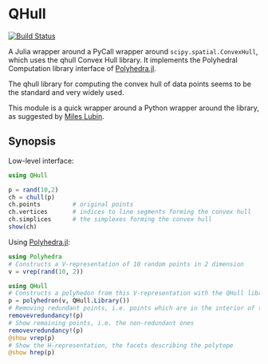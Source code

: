 QHull
=====
[![Build Status](https://travis-ci.org/JuliaPolyhedra/QHull.jl.svg)](https://travis-ci.org/JuliaPolyhedra/QHull.jl)


A Julia wrapper around a PyCall wrapper around `scipy.spatial.ConvexHull`, which uses the qhull Convex Hull library.
It implements the Polyhedral Computation library interface of [Polyhedra.jl](https://github.com/JuliaPolyhedra/Polyhedra.jl).

The qhull library for computing the convex hull of data points seems to be the standard and very widely used.

This module is a quick wrapper around a Python wrapper around the library, as suggested by [Miles Lubin](https://groups.google.com/d/topic/julia-users/e9m8t5W3TVs/discussion).

Synopsis
--------

Low-level interface:
```julia
using QHull

p = rand(10,2)
ch = chull(p)
ch.points         # original points
ch.vertices       # indices to line segments forming the convex hull
ch.simplices      # the simplexes forming the convex hull
show(ch)
```

Using [Polyhedra.jl](https://github.com/JuliaPolyhedra/Polyhedra.jl):
```julia
using Polyhedra
# Constructs a V-representation of 10 random points in 2 dimension
v = vrep(rand(10, 2))

using QHull
# Constructs a polyhedon from this V-representation with the QHull library
p = polyhedron(v, QHull.Library())
# Removing redundant points, i.e. points which are in the interior of the convex hull
removevredundancy!(p)
# Show remaining points, i.e. the non-redundant ones
removevredundancy!(p)
@show vrep(p)
# Show the H-representation, the facets describing the polytope
@show hrep(p)
```
